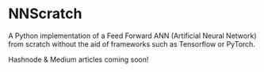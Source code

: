 # NNScratch
A Python implementation of a Feed Forward ANN (Artificial Neural Network) from scratch without the aid of frameworks such as Tensorflow or PyTorch.

Hashnode & Medium articles coming soon!
